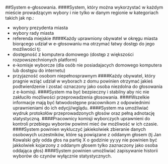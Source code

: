 ﻿##System e-głosowania.
####System, który można wykorzystać w każdym mieście prowadzącym wybory i nie tylko w danym regionie w kategoriach takich jak np.:
- wybory prezydenta miasta
- wybory rady miasta
- referenda miejskie
####Każdy uprawniony obywatel w okręgu miasta biorącego udział w e-głosowaniu ma otrzymać łatwy dostęp do jego możliwości tj:
- dostępność z komputera domowego (dostęp z większości rozpowszechnionych platform)
- e-komisje wyborcze (dla osób nie posiadajacych domowego komputera lub dostępu do internetu)
- przyjazność osobom niepełnosprawnym
####Każdy obywatel, który pragnie wziąć udział w wyborach z domu powinien otrzymać jakieś podtwierdzenie i zostać oznaczony jako osoba niezdolna do głosowania z e-komisji.
####System ma być bezpieczny i stabilny aby nic nie zakłuciło możliwości przeprowadzenia głosowania.
####Wszelkie informacje mają być łatwodostępne pracownikom z odpowiednimi uprawnieniami do ich edycji/wglądu.
####System ma umożliwiać wydruk protokołów przeprowadzonych głosów oraz pełną adnotację statystyczną.
####Pracownicy komisji wyborczych uprawnieni do kontroli przebiegu wyborów powinni mieć ów możliwość w ich czasie.
####System powinien wykluczyć jakiekolwiek zbieranie danych osobowych uczestników, które są powiązane z oddanym głosem (tj Jan Kowalski gdy odda głos na partię X o godzinie yy:yy nie powinien być jakkolwiek kojarzony z oddanym głosem tylko zaznaczony jako osoba oddająca głos)
####System powinien umożliwiać zapisywanie historii wyborów do czynów wyłącznie statystycznych.
